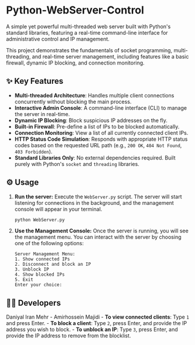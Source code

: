 # Python-WebServer-Control

A simple yet powerful multi-threaded web server built with Python's standard libraries, featuring a real-time command-line interface for administrative control and IP management.

This project demonstrates the fundamentals of socket programming, multi-threading, and real-time server management, including features like a basic firewall, dynamic IP blocking, and connection monitoring.

## ✨ Key Features

- **Multi-threaded Architecture**: Handles multiple client connections concurrently without blocking the main process.
- **Interactive Admin Console**: A command-line interface (CLI) to manage the server in real-time.
- **Dynamic IP Blocking**: Block suspicious IP addresses on the fly.
- **Built-in Firewall**: Pre-define a list of IPs to be blocked automatically.
- **Connection Monitoring**: View a list of all currently connected client IPs.
- **HTTP Status Code Simulation**: Responds with appropriate HTTP status codes based on the requested URL path (e.g., `200 OK`, `404 Not Found`, `403 Forbidden`).
- **Standard Libraries Only**: No external dependencies required. Built purely with Python's `socket` and `threading` libraries.

## ⚙️ Usage

1.  **Run the server:**
    Execute the `WebServer.py` script. The server will start listening for connections in the background, and the management console will appear in your terminal.

    ```sh
    python WebServer.py
    ```

2.  **Use the Management Console:**
    Once the server is running, you will see the management menu. You can interact with the server by choosing one of the following options:

    ```
    Server Management Menu:
    1. Show connected IPs
    2. Disconnect and block an IP
    3. Unblock IP
    4. Show blocked IPs
    5. Exit
    Enter your choice:
    ```


## 👨‍💻 Developers
Daniyal Iran Mehr - Amirhossein Majidi
    - **To view connected clients**: Type `1` and press Enter.
    - **To block a client**: Type `2`, press Enter, and provide the IP address you wish to block.
    - **To unblock an IP**: Type `3`, press Enter, and provide the IP address to remove from the blocklist.
